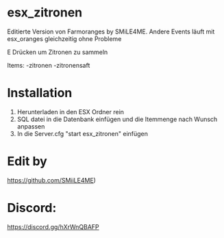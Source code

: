 # esx_zitronen

Editierte Version von Farmoranges by SMiLE4ME. Andere Events läuft mit esx_oranges gleichzeitig ohne Probleme

E Drücken um Zitronen zu sammeln

Items:
-zitronen
-zitronensaft

# Installation
1. Herunterladen in den ESX Ordner rein
4. SQL datei in die Datenbank einfügen und die Itemmenge nach Wunsch anpassen
5. In die Server.cfg "start esx_zitronen" einfügen




# Edit by
https://github.com/SMiiLE4ME)

# Discord:
https://discord.gg/hXrWnQBAFP
